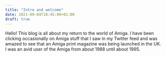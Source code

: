 ```yaml
---
title: "Intro and welcome"
date: 2021-09-04T18:45:00+01:00
draft: true
---
```


Hello! This blog is all about my return to the world of Amiga. I have been clicking occasionally on Amiga stuff that I saw in my Twitter feed and was amazed to see that an Amiga print magazine was being launched in the UK. I was an avid user of the Amiga from about 1988 until about 1995. 